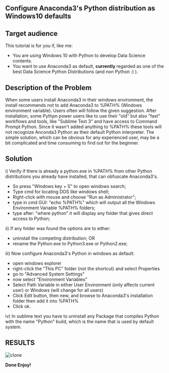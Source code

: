 ## Configure Anaconda3's Python distribution as Windows10 defaults

## Target audience
This tutorial is for you if, like me:
- You are using Windows 10 with Python to develop Data Science contents.
- You want to use Anaconda3 as default, <b> currently </b> regarded as one of the best Data Science Python Distributions (and non Python :) ).

## Description of the Problem
When some users install Anaconda3 in their windows environment, the install recommends not to add Anaconda3 to %PATH% (Windows environment variable). Users often will follow the given suggestion.
After installation, some Pythpn power users like to use their "old" but also "fast" workflows and tools, like "Sublime Text 3" and have access to Command Prompt Python.
Since it wasn't added anything to %PATH% these tools will not recognize Anconda3 Python as their default Python interpreter.
The simple solution, which can be obvious for any experienced user, may be a bit complicated and time consuming to find out for the beginner.

## Solution
i) Verify if there is already a python.exe in %PATH% from other Python distributions you already have installed, that can obfuscate Anaconda3's.
- So press "Windows key + S" to open windows search;
- Type cmd for locating DOS like windows shell;
- Right-click with mouse and choose "Run as Administrator";
- type in cmd GUI: "echo %PATH%" which will output all the Windows Environment Variable %PATH% folders;
- type after: "where python" it will display any folder that gives direct access to Python;

ii) If any folder was found the options are to either:
- uninstall the competing distribution;
OR
- rename the Python.exe to Python3.exe or Python2.exe;

iii) Now configure Anaconda3's Python in windows as default:
- open windows explorer
- right-click the "This PC" folder (not the shortcut) and select Properties
- go to "Advanced System Settings"
- now select "Environment Variables"
- Select Path Variable in either User Environment (only affects current user) or Windows (will change for all users)
- Click Edit button, then new, and browse to Anaconda3's installation folder then add it into %PATH%
- Click ok.

iv) In sublime text you have to uninstall any Package that compiles Python with the name "Python" build, which is the name that is used by default system.

## RESULTS
![clone](http://imgur.com/0pCkIiq)

<b>Done Enjoy!</b>
